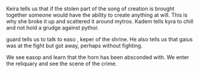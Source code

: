 Keira tells us that if the stolen part of the song of creation is brought together someone would have the ability to create anything at will. This is why she broke it up and scattered it around mytros. Kadem tells kyra to chill and not hold a grudge against pythor.

guard tells us to talk to easo , keper of the shrine. He also tells us that gaius was at the fight but got away, perhaps without fighting. 

We see easop and learn that the horn has been absconded with. We enter the reliquary and see the scene of the crime. 